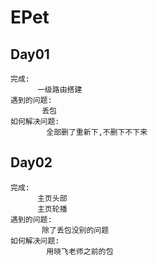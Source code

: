 # EPet

## Day01

    完成:
          一级路由搭建
    遇到的问题:
           丢包
    如何解决问题:
            全部删了重新下,不删下不下来
            
## Day02

    完成:
          主页头部
          主页轮播
    遇到的问题:
           除了丢包没别的问题
    如何解决问题:
            用晓飞老师之前的包
